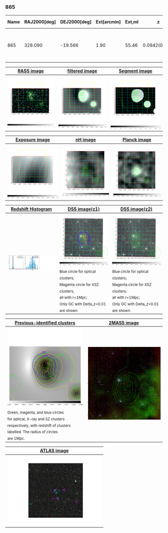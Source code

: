 <div STYLE="page-break-after: always;"></div>

### 865

|Name|RAJ2000[deg]|DEJ2000[deg] |Ext[arcmin]| Ext,ml | z | z_src| C|GC(XSZ,Delta_z<0.01)| GC(OPT,Delta_z<0.01)|GC| R_sig[arcmin] | R500[arcmin] | R500[Mpc]| CRsig[c/s] | CR500[c/s] |L500[1E44 erg/s]|F500[1E-12 erg/s/cm^2]| M500[1E14 Msun]|Tx[keV]|Cnt_sig|Beta|Rc[arcmin]|Comment|Alias|
|---|---|---|---|---|---|------|---|--------|---------|----------|---|---|---|---|---|---|---|---|---|---|---|---|---|---|
|865| 328.090| -19.566| 1.90| 55.46| 0.0942(0.005)| z1, z_xsz| B| MCXC, PSZ2, Tar, XB| A, N, W| A, MCXC, N, PSZ2, Tar, W, XB| 10.750| 10.288| 1.080| 0.550(0.065)| 0.546(0.065)| 2.331(0.121)| 10.441(0.542)| 3.92(0.10)| 5.12(0.08)| 117.6| 0.652(-0.090+0.139)| 3.071(-0.911+1.211)| -| k194|

|[RASS image](../image/865/865_img.pdf)|[filtered image](../image/865/865_fil.pdf)|[Segment image](../image/865/865_seg.pdf)|
|-------------------|--------------------|-------------------|
| <img src="../image/865/865_img.png" width="300">  | <img src="../image/865/865_fil.png" width="300">   | <img src="../image/865/865_seg.png" width="300">  |

|[Exposure image](../image/865/865_mex.pdf)| [nH image](../image/865/865_nh.pdf)| [Planck image](../image/865/865_p.pdf)|
|-------------------|--------------------|-------------------|
|<img src="../image/865/865_mex.png" width="300">   | <img src="../image/865/865_nh.png" width="300">    | <img src="../image/865/865_p.png" width="300"> |

|[Redshift Histogram](../image/865/865_zg.pdf) | [DSS image(z1)](../image/865/865_dss_z1.pdf)      |  [DSS image(z2)](../image/865/865_dss_z2.pdf)    |
|-------------------|--------------------|-------------------|
|<img src="../image/865/865_zg.png" width="300"> |<img src="../image/865/865_dss_z1.png" width="300"> <sub><br>Blue circle for optical clusters; <br>Magenta circle for XSZ clusters; <br>all with r=1Mpc; <br>Only GC with Delta_z<0.01 are shown. </sub>| <img src="../image/865/865_dss_z2.png" width="300"><sub><br>Blue circle for optical clusters; <br>Magenta circle for XSZ clusters; <br>all with r=1Mpc; <br>Only GC with Delta_z<0.01 are shown. </sub> |

|[Previous-identified clusters](../image/865/865_gc.pdf) | [2MASS image](../image/865/865_2mass.pdf)      |
|-------------------|-------------------|
|<img src=../image/865/865_gc.png width="300"> <br><sub>Green, magenta, and blue circles <br>for optical, X-ray and SZ clusters <br>respectively, with redshift of clusters <br>labelled. The radius of circles <br>are 1Mpc.</sub>|<img src="../image/865/865_2mass.png" width="300">  |

|[ATLAS image](../image/865/865_s.pdf)        |
|-------------------|
| <img src="../image/865/865_s.png" width="300">  |
